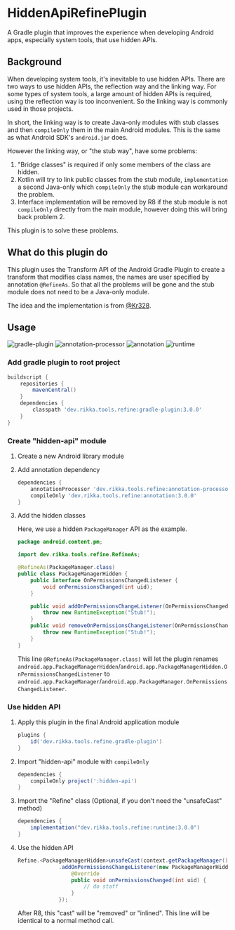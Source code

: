 # HiddenApiRefinePlugin

A Gradle plugin that improves the experience when developing Android apps, especially system tools, that use hidden APIs.

## Background

When developing system tools, it's inevitable to use hidden APIs. There are two ways to use hidden APIs, the reflection way and the linking way. For some types of system tools, a large amount of hidden APIs is required, using the reflection way is too inconvenient. So the linking way is commonly used in those projects.

In short, the linking way is to create Java-only modules with stub classes and then `compileOnly` them in the main Android modules. This is the same as what Android SDK's `android.jar` does.

However the linking way, or "the stub way", have some problems:

1. "Bridge classes" is required if only some members of the class are hidden.
2. Kotlin will try to link public classes from the stub module, `implementation` a second Java-only which `compileOnly` the stub module can workaround the problem.
3. Interface implementation will be removed by R8 if the stub module is not `compileOnly` directly from the main module, however doing this will bring back problem 2.

This plugin is to solve these problems.

## What do this plugin do

This plugin uses the Transform API of the Android Gradle Plugin to create a transform that modifies class names, the names are user specified by annotation `@RefineAs`. So that all the problems will be gone and the stub module does not need to be a Java-only module.

The idea and the implementation is from [@Kr328](https://github.com/Kr328).

## Usage

![gradle-plugin](https://img.shields.io/maven-central/v/dev.rikka.tools.refine/gradle-plugin?label=gradle-plugin)
![annotation-processor](https://img.shields.io/maven-central/v/dev.rikka.tools.refine/annotation?label=annotation-processor)
![annotation](https://img.shields.io/maven-central/v/dev.rikka.tools.refine/annotation?label=annotation)
![runtime](https://img.shields.io/maven-central/v/dev.rikka.tools.refine/runtime?label=runtime)

### Add gradle plugin to root project

```gradle
buildscript {
    repositories {
        mavenCentral()
    }
    dependencies {
        classpath 'dev.rikka.tools.refine:gradle-plugin:3.0.0'
    }
}
```

### Create "hidden-api" module

1. Create a new Android library module

2. Add annotation dependency

   ```gradle
   dependencies {
       annotationProcessor 'dev.rikka.tools.refine:annotation-processor:3.0.0'
       compileOnly 'dev.rikka.tools.refine:annotation:3.0.0'
   }
   ```

3. Add the hidden classes

   Here, we use a hidden `PackageManager` API as the example.

   ```java
   package android.content.pm;

   import dev.rikka.tools.refine.RefineAs; 
   
   @RefineAs(PackageManager.class)
   public class PackageManagerHidden {
       public interface OnPermissionsChangedListener {
           void onPermissionsChanged(int uid);
       }

       public void addOnPermissionsChangeListener(OnPermissionsChangedListener listener) {
           throw new RuntimeException("Stub!");
       }
       public void removeOnPermissionsChangeListener(OnPermissionsChangedListener listener) {
           throw new RuntimeException("Stub!");
       }
   }
   ```

   This line `@RefineAs(PackageManager.class)` will let the plugin renames `android.app.PackageManagerHidden`/`android.app.PackageManagerHidden.OnPermissionsChangedListener` to `android.app.PackageManager`/`android.app.PackageManager.OnPermissionsChangedListener`.

### Use hidden API

1. Apply this plugin in the final Android application module

   ```gradle
   plugins {
       id('dev.rikka.tools.refine.gradle-plugin')
   }
   ```

2. Import "hidden-api" module with `compileOnly`

   ```gradle
   dependencies {
       compileOnly project(':hidden-api')
   }
   ```

3. Import the "Refine" class (Optional, if you don't need the "unsafeCast" method)

   ```gradle
   dependencies {
       implementation("dev.rikka.tools.refine:runtime:3.0.0")
   }
   ```

4. Use the hidden API

   ```java
   Refine.<PackageManagerHidden>unsafeCast(context.getPackageManager())
                .addOnPermissionsChangeListener(new PackageManagerHidden.OnPermissionsChangedListener() {
                    @Override
                    public void onPermissionsChanged(int uid) {
                        // do staff
                    }
                });
   ```

   After R8, this "cast" will be "removed" or "inlined". This line will be identical to a normal method call.
